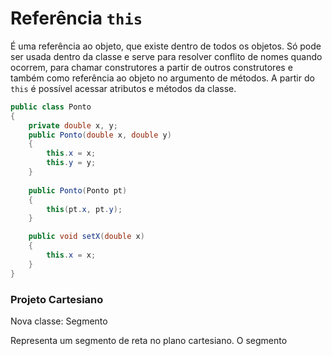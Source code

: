 # Referência `this`

É uma referência ao objeto, que existe dentro de todos os objetos. Só pode ser usada dentro da classe e serve para resolver conflito de nomes quando ocorrem, para chamar construtores a partir de outros construtores e também como referência ao objeto no argumento de métodos.
A partir do `this` é possível acessar atributos e métodos da classe.

```java
public class Ponto
{
	private double x, y;
	public Ponto(double x, double y)
	{
		this.x = x;
		this.y = y;
	}
	
	public Ponto(Ponto pt)
	{
		this(pt.x, pt.y);
	}

	public void setX(double x)
	{
		this.x = x;
	}
}
```

### Projeto Cartesiano
Nova classe: Segmento

Representa um segmento de reta no plano cartesiano. O segmento
<!--stackedit_data:
eyJoaXN0b3J5IjpbMTMxMzE0MTk2NywtMTk3ODEzNDU2NiwxND
I2MjQxMTMzXX0=
-->